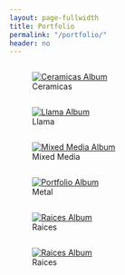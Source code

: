 ```yaml
---
layout: page-fullwidth
title: Portfolio
permalink: "/portfolio/"
header: no
---
```



<div class="row">
  <div class="small-2 large-4 columns">
    <figure>
      <a href="{{ "/portfolio/ceramicas" | relative_url }}" class="album"><img src="{{site_url}}/images/art125-thumb.jpg" alt="Ceramicas Album"/></a>
      <figcaption>Ceramicas</figcaption>
    </figure>
  </div>
  <div class="small-4 large-4 columns">
    <figure>
      <a href="{{ "/portfolio/llama" | relative_url }}" class="album"><img src="{{site_url}}/images/art310-thumb.jpg" alt="Llama Album"/></a>
      <figcaption>Llama</figcaption>
    </figure>
  </div>
  <div class="small-6 large-4 columns">
    <figure>
      <a href="{{ "/portfolio/mixedmedia" | relative_url }}" class="album"><img src="{{site_url}}/images/art003-thumb.jpg" alt="Mixed Media Album"/></a>
      <figcaption>Mixed Media</figcaption>
    </figure>
 </div>
</div>

<div class="row">
  <div class="small-2 large-4 columns">
    <figure>
      <a href="{{ "/portfolio/metal" | relative_url }}" class="album"><img src="{{site_url}}/images/art017-thumb.jpg" alt="Portfolio Album"/></a>
      <figcaption>Metal</figcaption>
    </figure>
  </div>
  <div class="small-4 large-4 columns">
    <figure>
      <a href="{{ "/portfolio/raices" | relative_url }}" class="album"><img src="{{site_url}}/images/art300-thumb.jpg" alt="Raices Album"/></a>
      <figcaption>Raices</figcaption>
    </figure>
  </div>
  <div class="small-6 large-4 columns">
    <figure>
      <a href="{{ "/portfolio/raices" | relative_url }}" class="album"><img src="{{site_url}}/images/art300-thumb.jpg" alt="Raices Album"/></a>
      <figcaption>Raices</figcaption>
    </figure>
  </div>
</div>


  
